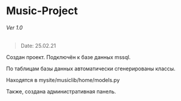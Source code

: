 # Music-Project

###### Ver 1.0

> Date: 25.02.21

Создан проект. Подключён к базе данных mssql.

По таблицам базы данных автоматически сгенерированы классы. 

Находятся в mysite/musiclib/home/models.py

Также, создана административная панель.

 
